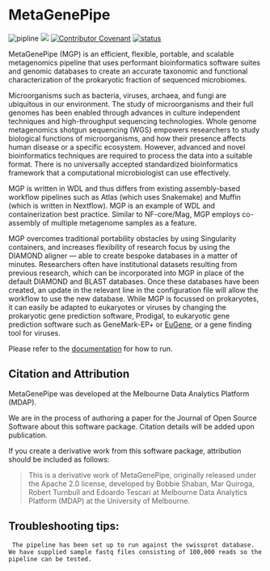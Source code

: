 # MetaGenePipe

![pipline](https://github.com/parkvilledata/MetaGenePipe/actions/workflows/testing.yml/badge.svg)
[<img src="https://github.com/parkvilledata/MetaGenePipe/actions/workflows/docs.yml/badge.svg">](<https://parkvilledata.github.io/MetaGenePipe>)
[![Contributor Covenant](https://img.shields.io/badge/Contributor%20Covenant-2.1-4baaaa.svg)](https://www.contributor-covenant.org/version/2/1/code_of_conduct/)
[![status](https://joss.theoj.org/papers/c9c52942084258507eeb1693b83153ba/status.svg)](https://joss.theoj.org/papers/c9c52942084258507eeb1693b83153ba)

MetaGenePipe (MGP) is an efficient, flexible, portable, and scalable metagenomics pipeline that uses performant bioinformatics software suites and genomic databases to create an accurate taxonomic and functional characterization of the prokaryotic fraction of sequenced microbiomes.

Microorganisms such as bacteria, viruses, archaea, and fungi are ubiquitous in our environment. The study of microorganisms and their full genomes has been enabled through advances in culture independent techniques and high-throughput sequencing technologies. Whole genome metagenomics shotgun sequencing (WGS) empowers researchers to study biological functions of microorganisms, and how their presence affects human disease or a specific ecosystem. However, advanced and novel bioinformatics techniques are required to process the data into a suitable format. There is no universally accepted standardized bioinformatics framework that a computational microbiologist can use effectively. 

MGP is written in WDL and thus differs from existing assembly-based workflow pipelines such as Atlas (which uses Snakemake) and Muffin (which is written in Nextflow). MGP is an example of WDL and containerization best practice. Similar to NF-core/Mag, MGP employs co-assembly of multiple metagenome samples as a feature. 

MGP overcomes traditional portability obstacles by using Singularity containers, and increases flexibility of research focus by using the DIAMOND aligner — able to create bespoke databases in a matter of minutes. Researchers often have institutional datasets resulting from previous research, which can be incorporated into MGP in place of the default DIAMOND and BLAST databases. Once these databases have been created, an update in the relevant line in the configuration file will allow the workflow to use the new database. While MGP is focussed on prokaryotes, it can easily be adapted to eukaryotes or viruses by changing the prokaryotic gene prediction software, Prodigal, to eukaryotic gene prediction software such as GeneMark-EP+  or [EuGene](http://eugene.toulouse.inra.fr/), or a gene finding tool for viruses. 

Please refer to the [documentation](https://parkvilledata.github.io/MetaGenePipe/) for how to run.

## Citation and Attribution

MetaGenePipe was developed at the Melbourne Data Analytics Platform (MDAP).

We are in the process of authoring a paper for the Journal of Open Source Software about this software package. Citation details will be added upon publication.

If you create a derivative work from this software package, attribution should be included as follows:

> This is a derivative work of MetaGenePipe, originally released under the Apache 2.0 license, developed by Bobbie Shaban, Mar Quiroga, Robert Turnbull and Edoardo Tescari at Melbourne Data Analytics Platform (MDAP) at the University of Melbourne.

## Troubleshooting tips:
` The pipeline has been set up to run against the swissprot database. We have supplied sample fastq files consisting of 100,000 reads so the pipeline can be tested.`




